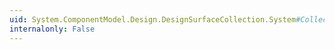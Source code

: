 ```yaml
---
uid: System.ComponentModel.Design.DesignSurfaceCollection.System#Collections#ICollection#CopyTo(System.Array,System.Int32)
internalonly: False
---
```

